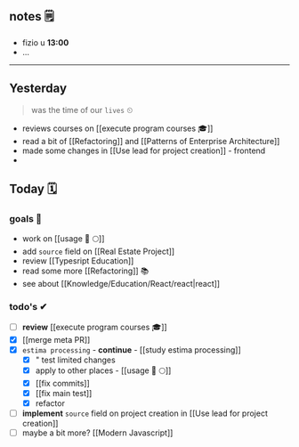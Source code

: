 ## notes 🗒
- fizio u **13:00**
- ...

---
## Yesterday
> was the time of our `lives` ⏲

- reviews courses on [[execute program courses 🎓]]
- read a bit of [[Refactoring]] and [[Patterns of Enterprise Architecture]] 
- made some changes in [[Use lead for project creation]] - frontend
- 

## Today 🗓

### goals 🏴
- work on [[usage 🍏 🌕]]
- add `source` field on [[Real Estate Project]]
- review [[Typesript Education]]
- read some more [[Refactoring]] 📚
- see about [[Knowledge/Education/React/react|react]]

### todo's ✔
- [ ] **review** [[execute program courses 🎓]]
- [x] [[merge meta PR]]
- [x] `estima processing` - **continue** - [[study estima processing]]
	- [x] " test limited changes
	- [x] apply to other places - [[usage 🍏 🌕]]
	- [x] [[fix commits]]
	- [x] [[fix main test]]
	- [x] refactor
- [ ] **implement** `source` field on project creation in [[Use lead for project creation]]
- [ ] maybe a bit more? [[Modern Javascript]]